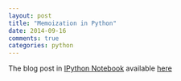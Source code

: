 ```yaml
---
layout: post
title: "Memoization in Python"
date: 2014-09-16
comments: true
categories: python
---
```


The blog post in [IPython Notebook](http://ipython.org/notebook.html) available
[here](http://nbviewer.ipython.org/github/sefakilic/sefakilic.github.io/tree/master/_misc/python_memoization.ipynb)
